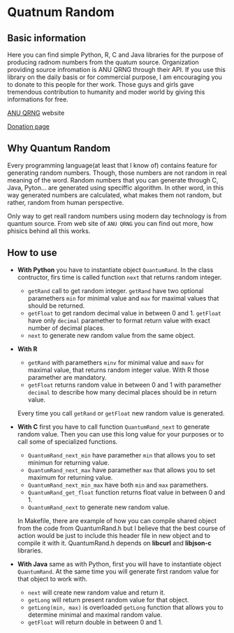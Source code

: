 # Quatnum Random

## Basic information
Here you can find simple Python, R, C and Java  libraries for the purpose of producing radnom numbers from the quatum source. Organization providing source infromation is ANU QRNG through their API. If you use this library on the daily basis or for commercial purpose, I am encouraging you to donate to this people for ther work. Those guys and girls gave tremendous contribution to humanity and moder world by giving this informations for free.

[ANU QRNG](https://qrng.anu.edu.au/) website

[Donation page](https://engage.anu.edu.au/giving/give-now?id=bc08b83a-e103-4038-b394-8d07347084d2)

## Why Quantum Random
Every programming language(at least that I know of) contains feature for generating random numbers. Though, those numbers are not random in real meaning of the word. Random numbers that you can generate through C, Java, Pyton... are generated using speciffic algorithm. In other word, in this way generated numbers are calculated, what makes them not random, but rather, random from human perspective.

Only way to get reall random numbers using modern day technology is from quantum source. From web site of `ANU QRNG` you can find out more, how phisics behind all this works.

## How to use
+ **With Python** you have to instantiate object `QuantumRand`. In the class contructor, firs time is called function `next` that returns random integer. 

    + `getRand` call to get random integer. `getRand` have two optional paramethers `min` for minimal value and `max` for maximal values that should be returned.  
    + `getFloat` to get random decimal value in between 0 and 1. `getFloat` have only `decimal` paramether to format return value with exact number of decimal places.
    + `next` to generate new random value from the same object.

+ **With R**
    + `getRand` with paramethers `minv` for minimal value and `maxv` for maximal value, that returns random integer value. With R those paramether are mandatory.
    + `getFloat` returns random value in between 0 and 1 with paramether `decimal` to describe how many decimal places should be in return value.
    
    Every time you call `getRand` or `getFloat` new random value is generated.

+ **With C** first you have to call function `QuantumRand_next` to generate random value. Then you can use this long value for your purposes or to call some of specialized functions. 
    + `QuantumRand_next_min` have paramether `min` that allows you to set minimun for returning value. 
    + `QuantumRand_next_max` have paramether `max` that allows you to set maximum for returning value. 
    + `QuantumRand_next_min_max` have both `min` and `max` paramethers.
    + `QuantumRand_get_float` function returns float value in between 0 and 1.
    + `QuantumRand_next` to generate new random value.

    In Makefile, there are example of how you can compile shared object from the code from  QuantumRand.h but I believe that the best course of action would be just to include this header file in new object and to compile it with it.
    QuantumRand.h depends on **libcurl** and **libjson-c** libraries.

+ **With Java** same as with Python, first you will have to instantiate object `QuantumRand`. At the same time you will generate first random value for that object to work with.
    + `next` will create new random value and return it.
    + `getLong` will return present random value for that object.
    + `getLong(min, max)` is overloaded `getLong` function that allows you to determine minimal and maximal random value.
    + `getFloat` will return double in between 0 and 1.